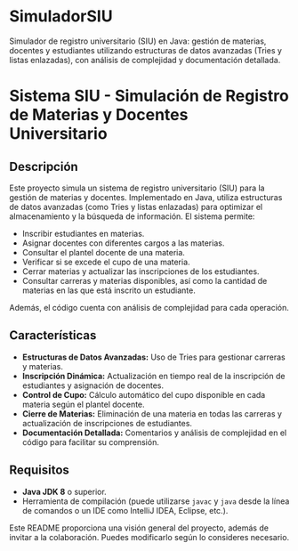 # SimuladorSIU
Simulador de registro universitario (SIU) en Java: gestión de materias, docentes y estudiantes utilizando estructuras de datos avanzadas (Tries y listas enlazadas), con análisis de complejidad y documentación detallada.

# Sistema SIU - Simulación de Registro de Materias y Docentes Universitario

## Descripción

Este proyecto simula un sistema de registro universitario (SIU) para la gestión de materias y docentes. Implementado en Java, utiliza estructuras de datos avanzadas (como Tries y listas enlazadas) para optimizar el almacenamiento y la búsqueda de información. El sistema permite:

- Inscribir estudiantes en materias.
- Asignar docentes con diferentes cargos a las materias.
- Consultar el plantel docente de una materia.
- Verificar si se excede el cupo de una materia.
- Cerrar materias y actualizar las inscripciones de los estudiantes.
- Consultar carreras y materias disponibles, así como la cantidad de materias en las que está inscrito un estudiante.

Además, el código cuenta con análisis de complejidad para cada operación.

## Características

- **Estructuras de Datos Avanzadas:** Uso de Tries para gestionar carreras y materias.
- **Inscripción Dinámica:** Actualización en tiempo real de la inscripción de estudiantes y asignación de docentes.
- **Control de Cupo:** Cálculo automático del cupo disponible en cada materia según el plantel docente.
- **Cierre de Materias:** Eliminación de una materia en todas las carreras y actualización de inscripciones de estudiantes.
- **Documentación Detallada:** Comentarios y análisis de complejidad en el código para facilitar su comprensión.

## Requisitos

- **Java JDK 8** o superior.
- Herramienta de compilación (puede utilizarse `javac` y `java` desde la línea de comandos o un IDE como IntelliJ IDEA, Eclipse, etc.).

Este README proporciona una visión general del proyecto, además de invitar a la colaboración. Puedes modificarlo según lo consideres necesario.

